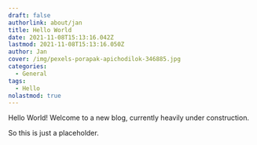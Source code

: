 ```yaml
---
draft: false
authorlink: about/jan
title: Hello World
date: 2021-11-08T15:13:16.042Z
lastmod: 2021-11-08T15:13:16.050Z
author: Jan
cover: /img/pexels-porapak-apichodilok-346885.jpg
categories:
  - General
tags:
  - Hello
nolastmod: true
---
```

Hello World! Welcome to a new blog, currently heavily under construction. 

So this is just a placeholder.
